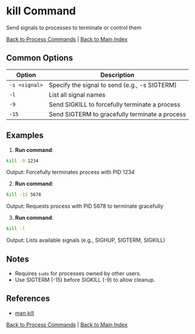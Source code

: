 # kill Command

Send signals to processes to terminate or control them

[Back to Process Commands](./index.md) | [Back to Main Index](../../README.md)

## Common Options

| Option | Description |
|--------|-------------|
| `-s <signal>` | Specify the signal to send (e.g., -s SIGTERM) |
| `-l` | List all signal names |
| `-9` | Send SIGKILL to forcefully terminate a process |
| `-15` | Send SIGTERM to gracefully terminate a process |

## Examples
1. **Run command**:
```bash
kill -9 1234
```
Output: Forcefully terminates process with PID 1234

2. **Run command**:
```bash
kill -15 5678
```
Output: Requests process with PID 5678 to terminate gracefully

3. **Run command**:
```bash
kill -l
```
Output: Lists available signals (e.g., SIGHUP, SIGTERM, SIGKILL)


## Notes
- Requires `sudo` for processes owned by other users.
- Use SIGTERM (-15) before SIGKILL (-9) to allow cleanup.

## References
- [man kill](https://man7.org/linux/man-pages/man1/kill.1.html)

[Back to Process Commands](../index.md) | [Back to Main Index](../../README.md)